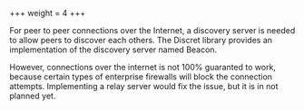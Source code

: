 +++
weight = 4
+++

For peer to peer connections over the Internet, a discovery server is needed to allow peers to discover each others. The Discret library provides an implementation of the discovery server named Beacon.

However, connections over the internet is not 100% guaranted to work, because certain types of enterprise firewalls will block the connection attempts. Implementing a relay server would fix the issue, but it is in not planned yet.